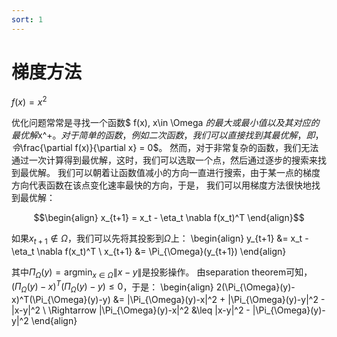 ```yaml
---
sort: 1
---
```


# 梯度方法

$f(x) = x^2$

优化问题常常是寻找一个函数$ f(x), x\in \Omega $的最大或最小值以及其对应的最优解$x^+$。
对于简单的函数，例如二次函数，我们可以直接找到其最优解，即，令$\frac{\partial f(x)}{\partial x} = 0$。
然而，对于非常复杂的函数，我们无法通过一次计算得到最优解，这时，我们可以选取一个点，然后通过逐步的搜索来找到最优解。
我们可以朝着让函数值减小的方向一直进行搜索，由于某一点的梯度方向代表函数在该点变化速率最快的方向，于是，
我们可以用梯度方法很快地找到最优解：

$$\begin{align}
x_{t+1} = x_t - \eta_t \nabla f(x_t)^T
\end{align}$$

如果$x_{t+1} \notin \Omega$，我们可以先将其投影到$\Omega$上：
\begin{align}
    y_{t+1} &= x_t - \eta_t \nabla f(x_t)^T \\
    x_{t+1} &= \Pi_{\Omega}(y_{t+1})
\end{align}

其中$\Pi_{\Omega}(y) = \mathop{\arg\min}_{x \in \Omega}\|x-y\|$是投影操作。
由separation theorem可知，$(\Pi_{\Omega}(y)-x)^T(\Pi_{\Omega}(y)-y) \leq 0$，于是：
\begin{align}
    2(\Pi_{\Omega}(y)-x)^T(\Pi_{\Omega}(y)-y) &= \|\Pi_{\Omega}(y)-x\|^2 + 
    \|\Pi_{\Omega}(y)-y\|^2 - \|x-y\|^2 \\
    \Rightarrow \|\Pi_{\Omega}(y)-x\|^2 &\leq \|x-y\|^2 - \|\Pi_{\Omega}(y)-y\|^2
\end{align}
